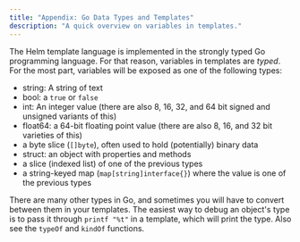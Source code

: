 ```yaml
---
title: "Appendix: Go Data Types and Templates"
description: "A quick overview on variables in templates."
---
```


The Helm template language is implemented in the strongly typed Go programming language. For that reason, variables in templates are _typed_. For the most part, variables will be exposed as one of the following types:

- string: A string of text
- bool: a `true` or `false`
- int: An integer value (there are also 8, 16, 32, and 64 bit signed and unsigned variants of this)
- float64: a 64-bit floating point value (there are also 8, 16, and 32 bit varieties of this)
- a byte slice (`[]byte`), often used to hold (potentially) binary data
- struct: an object with properties and methods
- a slice (indexed list) of one of the previous types
- a string-keyed map (`map[string]interface{}`) where the value is one of the previous types

There are many other types in Go, and sometimes you will have to convert between them in your templates. The easiest way to debug an object's type is to pass it through `printf "%t"` in a template, which will print the type. Also see the `typeOf` and `kindOf` functions.
